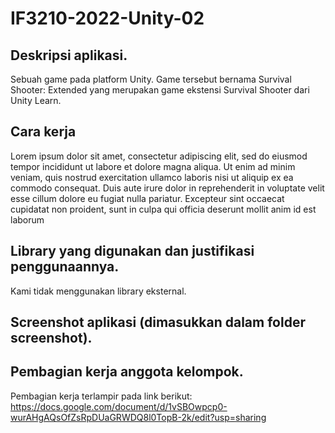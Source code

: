 # IF3210-2022-Unity-02

## Deskripsi aplikasi.
 Sebuah game pada platform Unity. Game tersebut bernama Survival Shooter: Extended yang merupakan game ekstensi Survival Shooter dari Unity Learn.

## Cara kerja
Lorem ipsum dolor sit amet, consectetur adipiscing elit, sed do eiusmod tempor incididunt ut labore et dolore magna aliqua. Ut enim ad minim veniam, quis nostrud exercitation ullamco laboris nisi ut aliquip ex ea commodo consequat. Duis aute irure dolor in reprehenderit in voluptate velit esse cillum dolore eu fugiat nulla pariatur. Excepteur sint occaecat cupidatat non proident, sunt in culpa qui officia deserunt mollit anim id est laborum

## Library yang digunakan dan justifikasi penggunaannya.
Kami tidak menggunakan library eksternal.

## Screenshot aplikasi (dimasukkan dalam folder screenshot).


## Pembagian kerja anggota kelompok.
Pembagian kerja terlampir pada link berikut: https://docs.google.com/document/d/1vSBOwpcp0-wurAHgAQsOfZsRpDUaGRWDQ8l0TopB-2k/edit?usp=sharing